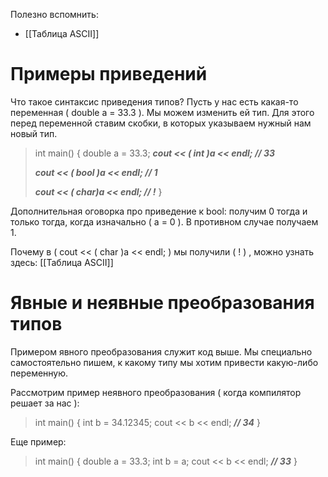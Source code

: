 Полезно вспомнить:
- [[Таблица ASCII]]
# Примеры приведений

Что такое синтаксис приведения типов? Пусть у нас есть какая-то переменная ( double a = 33.3 ). Мы можем изменить ей тип.
Для этого перед переменной ставим скобки, в которых указываем нужный нам новый тип.

>int main() {
>	double a = 33.3;
>	***cout << ( int )a << endl;       // 33***
>	
>	***cout << ( bool )a << endl;    // 1***
>	
>	***cout << ( char)a << endl;     // !***
>}

Дополнительная оговорка про приведение к bool: получим 0 тогда и только тогда, когда изначально ( а = 0 ). В противном случае получаем 1.

Почему в ( cout << ( char )a << endl; ) мы получили ( ! ) , можно узнать здесь: [[Таблица ASCII]]

# Явные и неявные преобразования типов

Примером явного преобразования служит код выше. Мы специально самостоятельно пишем, к какому типу мы хотим привести какую-либо переменную.

Рассмотрим пример неявного преобразования ( когда компилятор решает за нас ):

>int main() {
>	int b = 34.12345;
>	cout << b << endl;    ***// 34***
>}

Еще пример:

>int main() {
>	double a = 33.3;
>	int b = a;
>	cout << b << endl;    ***// 33***
>}